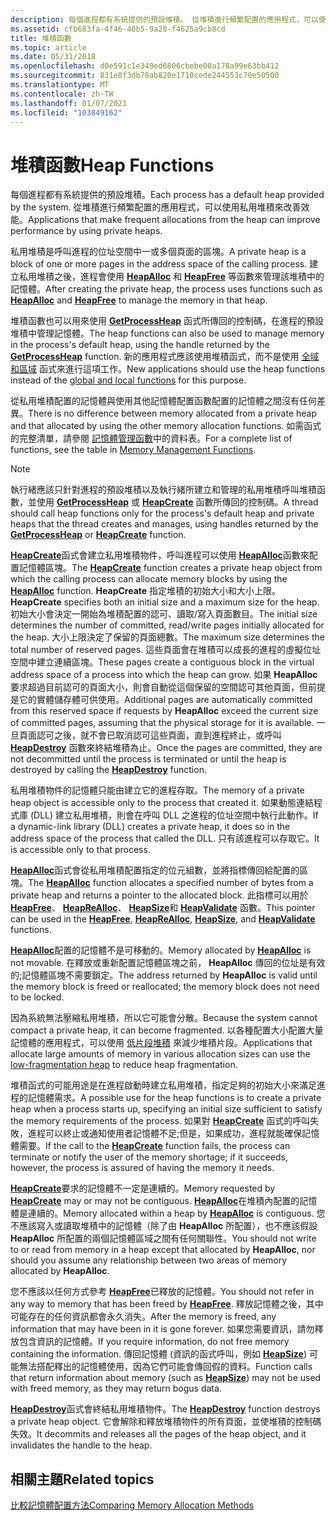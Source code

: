 ```yaml
---
description: 每個進程都有系統提供的預設堆積。 從堆積進行頻繁配置的應用程式，可以使用私用堆積來改善效能。
ms.assetid: cfb683fa-4f46-48b5-9a28-f4625a9cb8cd
title: 堆積函數
ms.topic: article
ms.date: 05/31/2018
ms.openlocfilehash: d0e591c1e349ed6806cbebe00a178a99e63bb412
ms.sourcegitcommit: 831e8f3db78ab820e1710cede244553c70e50500
ms.translationtype: MT
ms.contentlocale: zh-TW
ms.lasthandoff: 01/07/2021
ms.locfileid: "103849162"
---
```

# <a name="heap-functions"></a><span data-ttu-id="80466-104">堆積函數</span><span class="sxs-lookup"><span data-stu-id="80466-104">Heap Functions</span></span>

<span data-ttu-id="80466-105">每個進程都有系統提供的預設堆積。</span><span class="sxs-lookup"><span data-stu-id="80466-105">Each process has a default heap provided by the system.</span></span> <span data-ttu-id="80466-106">從堆積進行頻繁配置的應用程式，可以使用私用堆積來改善效能。</span><span class="sxs-lookup"><span data-stu-id="80466-106">Applications that make frequent allocations from the heap can improve performance by using private heaps.</span></span>

<span data-ttu-id="80466-107">私用堆積是呼叫進程的位址空間中一或多個頁面的區塊。</span><span class="sxs-lookup"><span data-stu-id="80466-107">A private heap is a block of one or more pages in the address space of the calling process.</span></span> <span data-ttu-id="80466-108">建立私用堆積之後，進程會使用 [**HeapAlloc**](/windows/desktop/api/HeapApi/nf-heapapi-heapalloc) 和 [**HeapFree**](/windows/desktop/api/HeapApi/nf-heapapi-heapfree) 等函數來管理該堆積中的記憶體。</span><span class="sxs-lookup"><span data-stu-id="80466-108">After creating the private heap, the process uses functions such as [**HeapAlloc**](/windows/desktop/api/HeapApi/nf-heapapi-heapalloc) and [**HeapFree**](/windows/desktop/api/HeapApi/nf-heapapi-heapfree) to manage the memory in that heap.</span></span>

<span data-ttu-id="80466-109">堆積函數也可以用來使用 [**GetProcessHeap**](/windows/desktop/api/HeapApi/nf-heapapi-getprocessheap) 函式所傳回的控制碼，在進程的預設堆積中管理記憶體。</span><span class="sxs-lookup"><span data-stu-id="80466-109">The heap functions can also be used to manage memory in the process's default heap, using the handle returned by the [**GetProcessHeap**](/windows/desktop/api/HeapApi/nf-heapapi-getprocessheap) function.</span></span> <span data-ttu-id="80466-110">新的應用程式應該使用堆積函式，而不是使用 [全域和區域](global-and-local-functions.md) 函式來進行這項工作。</span><span class="sxs-lookup"><span data-stu-id="80466-110">New applications should use the heap functions instead of the [global and local functions](global-and-local-functions.md) for this purpose.</span></span>

<span data-ttu-id="80466-111">從私用堆積配置的記憶體與使用其他記憶體配置函數配置的記憶體之間沒有任何差異。</span><span class="sxs-lookup"><span data-stu-id="80466-111">There is no difference between memory allocated from a private heap and that allocated by using the other memory allocation functions.</span></span> <span data-ttu-id="80466-112">如需函式的完整清單，請參閱 [記憶體管理函數](memory-management-functions.md)中的資料表。</span><span class="sxs-lookup"><span data-stu-id="80466-112">For a complete list of functions, see the table in [Memory Management Functions](memory-management-functions.md).</span></span>

> [!Note]  
> <span data-ttu-id="80466-113">執行緒應該只針對進程的預設堆積以及執行緒所建立和管理的私用堆積呼叫堆積函數，並使用 [**GetProcessHeap**](/windows/desktop/api/HeapApi/nf-heapapi-getprocessheap) 或 [**HeapCreate**](/windows/desktop/api/HeapApi/nf-heapapi-heapcreate) 函數所傳回的控制碼。</span><span class="sxs-lookup"><span data-stu-id="80466-113">A thread should call heap functions only for the process's default heap and private heaps that the thread creates and manages, using handles returned by the [**GetProcessHeap**](/windows/desktop/api/HeapApi/nf-heapapi-getprocessheap) or [**HeapCreate**](/windows/desktop/api/HeapApi/nf-heapapi-heapcreate) function.</span></span>

 

<span data-ttu-id="80466-114">[**HeapCreate**](/windows/desktop/api/HeapApi/nf-heapapi-heapcreate)函式會建立私用堆積物件，呼叫進程可以使用 [**HeapAlloc**](/windows/desktop/api/HeapApi/nf-heapapi-heapalloc)函數來配置記憶體區塊。</span><span class="sxs-lookup"><span data-stu-id="80466-114">The [**HeapCreate**](/windows/desktop/api/HeapApi/nf-heapapi-heapcreate) function creates a private heap object from which the calling process can allocate memory blocks by using the [**HeapAlloc**](/windows/desktop/api/HeapApi/nf-heapapi-heapalloc) function.</span></span> <span data-ttu-id="80466-115">**HeapCreate** 指定堆積的初始大小和大小上限。</span><span class="sxs-lookup"><span data-stu-id="80466-115">**HeapCreate** specifies both an initial size and a maximum size for the heap.</span></span> <span data-ttu-id="80466-116">初始大小會決定一開始為堆積配置的認可、讀取/寫入頁面數目。</span><span class="sxs-lookup"><span data-stu-id="80466-116">The initial size determines the number of committed, read/write pages initially allocated for the heap.</span></span> <span data-ttu-id="80466-117">大小上限決定了保留的頁面總數。</span><span class="sxs-lookup"><span data-stu-id="80466-117">The maximum size determines the total number of reserved pages.</span></span> <span data-ttu-id="80466-118">這些頁面會在堆積可以成長的進程的虛擬位址空間中建立連續區塊。</span><span class="sxs-lookup"><span data-stu-id="80466-118">These pages create a contiguous block in the virtual address space of a process into which the heap can grow.</span></span> <span data-ttu-id="80466-119">如果 **HeapAlloc** 要求超過目前認可的頁面大小，則會自動從這個保留的空間認可其他頁面，但前提是它的實體儲存體可供使用。</span><span class="sxs-lookup"><span data-stu-id="80466-119">Additional pages are automatically committed from this reserved space if requests by **HeapAlloc** exceed the current size of committed pages, assuming that the physical storage for it is available.</span></span> <span data-ttu-id="80466-120">一旦頁面認可之後，就不會已取消認可這些頁面，直到進程終止，或呼叫 [**HeapDestroy**](/windows/desktop/api/HeapApi/nf-heapapi-heapdestroy) 函數來終結堆積為止。</span><span class="sxs-lookup"><span data-stu-id="80466-120">Once the pages are committed, they are not decommitted until the process is terminated or until the heap is destroyed by calling the [**HeapDestroy**](/windows/desktop/api/HeapApi/nf-heapapi-heapdestroy) function.</span></span>

<span data-ttu-id="80466-121">私用堆積物件的記憶體只能由建立它的進程存取。</span><span class="sxs-lookup"><span data-stu-id="80466-121">The memory of a private heap object is accessible only to the process that created it.</span></span> <span data-ttu-id="80466-122">如果動態連結程式庫 (DLL) 建立私用堆積，則會在呼叫 DLL 之進程的位址空間中執行此動作。</span><span class="sxs-lookup"><span data-stu-id="80466-122">If a dynamic-link library (DLL) creates a private heap, it does so in the address space of the process that called the DLL.</span></span> <span data-ttu-id="80466-123">只有該進程可以存取它。</span><span class="sxs-lookup"><span data-stu-id="80466-123">It is accessible only to that process.</span></span>

<span data-ttu-id="80466-124">[**HeapAlloc**](/windows/desktop/api/HeapApi/nf-heapapi-heapalloc)函式會從私用堆積配置指定的位元組數，並將指標傳回給配置的區塊。</span><span class="sxs-lookup"><span data-stu-id="80466-124">The [**HeapAlloc**](/windows/desktop/api/HeapApi/nf-heapapi-heapalloc) function allocates a specified number of bytes from a private heap and returns a pointer to the allocated block.</span></span> <span data-ttu-id="80466-125">此指標可以用於 [**HeapFree**](/windows/desktop/api/HeapApi/nf-heapapi-heapfree)、 [**HeapReAlloc**](/windows/desktop/api/HeapApi/nf-heapapi-heaprealloc)、 [**HeapSize**](/windows/desktop/api/HeapApi/nf-heapapi-heapsize)和 [**HeapValidate**](/windows/desktop/api/HeapApi/nf-heapapi-heapvalidate) 函數。</span><span class="sxs-lookup"><span data-stu-id="80466-125">This pointer can be used in the [**HeapFree**](/windows/desktop/api/HeapApi/nf-heapapi-heapfree), [**HeapReAlloc**](/windows/desktop/api/HeapApi/nf-heapapi-heaprealloc), [**HeapSize**](/windows/desktop/api/HeapApi/nf-heapapi-heapsize), and [**HeapValidate**](/windows/desktop/api/HeapApi/nf-heapapi-heapvalidate) functions.</span></span>

<span data-ttu-id="80466-126">[**HeapAlloc**](/windows/desktop/api/HeapApi/nf-heapapi-heapalloc)配置的記憶體不是可移動的。</span><span class="sxs-lookup"><span data-stu-id="80466-126">Memory allocated by [**HeapAlloc**](/windows/desktop/api/HeapApi/nf-heapapi-heapalloc) is not movable.</span></span> <span data-ttu-id="80466-127">在釋放或重新配置記憶體區塊之前， **HeapAlloc** 傳回的位址是有效的;記憶體區塊不需要鎖定。</span><span class="sxs-lookup"><span data-stu-id="80466-127">The address returned by **HeapAlloc** is valid until the memory block is freed or reallocated; the memory block does not need to be locked.</span></span>

<span data-ttu-id="80466-128">因為系統無法壓縮私用堆積，所以它可能會分散。</span><span class="sxs-lookup"><span data-stu-id="80466-128">Because the system cannot compact a private heap, it can become fragmented.</span></span> <span data-ttu-id="80466-129">以各種配置大小配置大量記憶體的應用程式，可以使用 [低片段堆積](low-fragmentation-heap.md) 來減少堆積片段。</span><span class="sxs-lookup"><span data-stu-id="80466-129">Applications that allocate large amounts of memory in various allocation sizes can use the [low-fragmentation heap](low-fragmentation-heap.md) to reduce heap fragmentation.</span></span>

<span data-ttu-id="80466-130">堆積函式的可能用途是在進程啟動時建立私用堆積，指定足夠的初始大小來滿足進程的記憶體需求。</span><span class="sxs-lookup"><span data-stu-id="80466-130">A possible use for the heap functions is to create a private heap when a process starts up, specifying an initial size sufficient to satisfy the memory requirements of the process.</span></span> <span data-ttu-id="80466-131">如果對 [**HeapCreate**](/windows/desktop/api/HeapApi/nf-heapapi-heapcreate) 函式的呼叫失敗，進程可以終止或通知使用者記憶體不足;但是，如果成功，進程就能確保記憶體需要。</span><span class="sxs-lookup"><span data-stu-id="80466-131">If the call to the [**HeapCreate**](/windows/desktop/api/HeapApi/nf-heapapi-heapcreate) function fails, the process can terminate or notify the user of the memory shortage; if it succeeds, however, the process is assured of having the memory it needs.</span></span>

<span data-ttu-id="80466-132">[**HeapCreate**](/windows/desktop/api/HeapApi/nf-heapapi-heapcreate)要求的記憶體不一定是連續的。</span><span class="sxs-lookup"><span data-stu-id="80466-132">Memory requested by [**HeapCreate**](/windows/desktop/api/HeapApi/nf-heapapi-heapcreate) may or may not be contiguous.</span></span> <span data-ttu-id="80466-133">[**HeapAlloc**](/windows/desktop/api/HeapApi/nf-heapapi-heapalloc)在堆積內配置的記憶體是連續的。</span><span class="sxs-lookup"><span data-stu-id="80466-133">Memory allocated within a heap by [**HeapAlloc**](/windows/desktop/api/HeapApi/nf-heapapi-heapalloc) is contiguous.</span></span> <span data-ttu-id="80466-134">您不應該寫入或讀取堆積中的記憶體（除了由 **HeapAlloc** 所配置），也不應該假設 **HeapAlloc** 所配置的兩個記憶體區域之間有任何關聯性。</span><span class="sxs-lookup"><span data-stu-id="80466-134">You should not write to or read from memory in a heap except that allocated by **HeapAlloc**, nor should you assume any relationship between two areas of memory allocated by **HeapAlloc**.</span></span>

<span data-ttu-id="80466-135">您不應該以任何方式參考 [**HeapFree**](/windows/desktop/api/HeapApi/nf-heapapi-heapfree)已釋放的記憶體。</span><span class="sxs-lookup"><span data-stu-id="80466-135">You should not refer in any way to memory that has been freed by [**HeapFree**](/windows/desktop/api/HeapApi/nf-heapapi-heapfree).</span></span> <span data-ttu-id="80466-136">釋放記憶體之後，其中可能存在的任何資訊都會永久消失。</span><span class="sxs-lookup"><span data-stu-id="80466-136">After the memory is freed, any information that may have been in it is gone forever.</span></span> <span data-ttu-id="80466-137">如果您需要資訊，請勿釋放包含資訊的記憶體。</span><span class="sxs-lookup"><span data-stu-id="80466-137">If you require information, do not free memory containing the information.</span></span> <span data-ttu-id="80466-138">傳回記憶體 (資訊的函式呼叫，例如 [**HeapSize**](/windows/desktop/api/HeapApi/nf-heapapi-heapsize)) 可能無法搭配釋出的記憶體使用，因為它們可能會傳回假的資料。</span><span class="sxs-lookup"><span data-stu-id="80466-138">Function calls that return information about memory (such as [**HeapSize**](/windows/desktop/api/HeapApi/nf-heapapi-heapsize)) may not be used with freed memory, as they may return bogus data.</span></span>

<span data-ttu-id="80466-139">[**HeapDestroy**](/windows/desktop/api/HeapApi/nf-heapapi-heapdestroy)函式會終結私用堆積物件。</span><span class="sxs-lookup"><span data-stu-id="80466-139">The [**HeapDestroy**](/windows/desktop/api/HeapApi/nf-heapapi-heapdestroy) function destroys a private heap object.</span></span> <span data-ttu-id="80466-140">它會解除和釋放堆積物件的所有頁面，並使堆積的控制碼失效。</span><span class="sxs-lookup"><span data-stu-id="80466-140">It decommits and releases all the pages of the heap object, and it invalidates the handle to the heap.</span></span>

## <a name="related-topics"></a><span data-ttu-id="80466-141">相關主題</span><span class="sxs-lookup"><span data-stu-id="80466-141">Related topics</span></span>

<dl> <dt>

[<span data-ttu-id="80466-142">比較記憶體配置方法</span><span class="sxs-lookup"><span data-stu-id="80466-142">Comparing Memory Allocation Methods</span></span>](comparing-memory-allocation-methods.md)
</dt> </dl>

 

 



